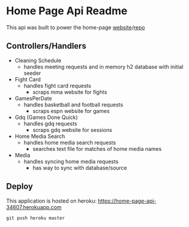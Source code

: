 # Home Page Api Readme

This api was built to power the home-page [website](https://rbrock44.github.io/home-page/)/[repo](https://github.com/rbrock44/home-page)

## Controllers/Handlers

* Cleaning Schedule
  * handles meeting requests and in memory h2 database with initial seeder
* Fight Card
  * handles fight card requests
    * scraps mma website for fights
* GamesPerDate
  * handles basketball and football requests
    * scraps espn website for games
* Gdq (Games Done Quick)
  * handles gdq requests
    * scraps gdq website for sessions
* Home Media Search
  * handles home media search requests
    * searches text file for matches of home media names
* Media
  * handles syncing home media requests
    * has way to sync with database/source


## Deploy
This application is hosted on heroku: https://home-page-api-34607.herokuapp.com

``git push heroku master``